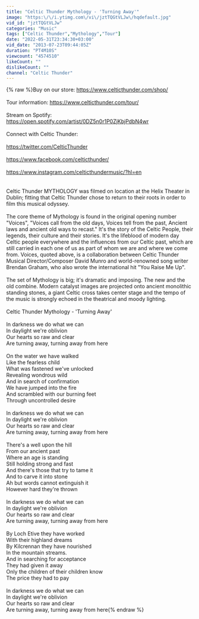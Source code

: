 ```yaml
---
title: "Celtic Thunder Mythology - 'Turning Away'"
image: "https:\/\/i.ytimg.com\/vi\/jztTQGtVLJw\/hqdefault.jpg"
vid_id: "jztTQGtVLJw"
categories: "Music"
tags: ["Celtic Thunder","Mythology","Tour"]
date: "2022-05-31T23:34:30+03:00"
vid_date: "2013-07-23T09:44:05Z"
duration: "PT4M10S"
viewcount: "4574510"
likeCount: ""
dislikeCount: ""
channel: "Celtic Thunder"
---
```

{% raw %}Buy on our store: <a rel="nofollow" target="blank" href="https://www.celticthunder.com/shop/">https://www.celticthunder.com/shop/</a><br /><br />Tour information: <a rel="nofollow" target="blank" href="https://www.celticthunder.com/tour/">https://www.celticthunder.com/tour/</a><br /><br />Stream on Spotify:  <a rel="nofollow" target="blank" href="https://open.spotify.com/artist/0DZ5n0r1P0ZjKbjPdbN4wr">https://open.spotify.com/artist/0DZ5n0r1P0ZjKbjPdbN4wr</a><br /><br />Connect with Celtic Thunder:<br /><br /><a rel="nofollow" target="blank" href="https://twitter.com/CelticThunder">https://twitter.com/CelticThunder</a><br /><br /><a rel="nofollow" target="blank" href="https://www.facebook.com/celticthunder/">https://www.facebook.com/celticthunder/</a><br /><br /><a rel="nofollow" target="blank" href="https://www.instagram.com/celticthundermusic/?hl=en">https://www.instagram.com/celticthundermusic/?hl=en</a><br /><br /><br />Celtic Thunder MYTHOLOGY was filmed on location at the Helix Theater in Dublin; fitting that Celtic Thunder chose to return to their roots in order to film this musical odyssey.<br /><br />The core theme of Mythology is found in the original opening number &quot;Voices&quot;,  &quot;Voices call from the old days, Voices tell from the past, Ancient laws and ancient old ways to recast.&quot;  It's the story of the Celtic People, their legends, their culture and their stories. It's the lifeblood of modern day Celtic people everywhere and the influences from our Celtic past, which are still carried in each one of us as part of whom we are and where we come from. Voices, quoted above, is a collaboration between Celtic Thunder Musical Director/Composer David Munro and world-renowned song writer Brendan Graham, who also wrote the international hit &quot;You Raise Me Up&quot;.<br /><br />The set of Mythology is big; it's dramatic and imposing. The new and the old combine. Modern catalyst images are projected onto ancient monolithic standing stones, a giant Celtic cross takes center stage and the tempo of the music is strongly echoed in the theatrical and moody lighting.<br /><br />Celtic Thunder Mythology - 'Turning Away'<br /><br />In darkness we do what we can<br />In daylight we're oblivion<br />Our hearts so raw and clear<br />Are turning away, turning away from here<br /><br />On the water we have walked<br />Like the fearless child<br />What was fastened we've unlocked<br />Revealing wondrous wild<br />And in search of confirmation<br />We have jumped into the fire<br />And scrambled with our burning feet<br />Through uncontrolled desire<br /><br />In darkness we do what we can<br />In daylight we're oblivion<br />Our hearts so raw and clear<br />Are turning away, turning away from here<br /><br />There's a well upon the hill<br />From our ancient past<br />Where an age is standing<br />Still holding strong and fast<br />And there's those that try to tame it<br />And to carve it into stone<br />Ah but words cannot extinguish it<br />However hard they're thrown<br /><br />In darkness we do what we can<br />In daylight we're oblivion<br />Our hearts so raw and clear<br />Are turning away, turning away from here<br /><br />By Loch Etive they have worked<br />With their highland dreams<br />By Kilcrennan they have nourished<br />In the mountain streams.<br />And in searching for acceptance<br />They had given it away<br />Only the children of their children know<br />The price they had to pay<br /><br />In darkness we do what we can<br />In daylight we're oblivion<br />Our hearts so raw and clear<br />Are turning away, turning away from here{% endraw %}
